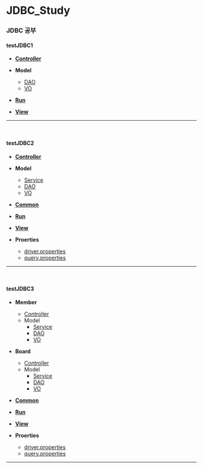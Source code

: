 # JDBC_Study
### JDBC 공부

#### testJDBC1
- [**Controller**](https://github.com/ehdqkd616/JDBC_Study/blob/main/testJDBC1/src/com/kh/controller)

- **Model**
  - [DAO](https://github.com/ehdqkd616/JDBC_Study/blob/main/testJDBC1/src/com/kh/model/dao)
  - [VO](https://github.com/ehdqkd616/JDBC_Study/blob/main/testJDBC1/src/com/kh/model/vo)
  
- [**Run**](https://github.com/ehdqkd616/JDBC_Study/blob/main/testJDBC1/src/com/kh/run)
- [**View**](https://github.com/ehdqkd616/JDBC_Study/blob/main/testJDBC1/src/com/kh/view)

___
<br>

#### testJDBC2

- [**Controller**](https://github.com/ehdqkd616/JDBC_Study/tree/main/testJDBC2/src/com/kh/controller)

- **Model**
  - [Service](https://github.com/ehdqkd616/JDBC_Study/tree/main/testJDBC2/src/com/kh/model/service)
  - [DAO](https://github.com/ehdqkd616/JDBC_Study/tree/main/testJDBC2/src/com/kh/model/dao)
  - [VO](https://github.com/ehdqkd616/JDBC_Study/tree/main/testJDBC2/src/com/kh/model/vo)

- [**Common**](https://github.com/ehdqkd616/JDBC_Study/tree/main/testJDBC2/src/com/kh/common)
  
- [**Run**](https://github.com/ehdqkd616/JDBC_Study/blob/main/testJDBC2/src/com/kh/run)
- [**View**](https://github.com/ehdqkd616/JDBC_Study/blob/main/testJDBC2/src/com/kh/view)


- **Proerties**
  - [driver.properties](https://github.com/ehdqkd616/JDBC_Study/blob/main/testJDBC2/driver.properties)
  - [query.properties](https://github.com/ehdqkd616/JDBC_Study/blob/main/testJDBC2/query.properties)

___
<br>

#### testJDBC3

- **Member**
  - [Controller](https://github.com/ehdqkd616/JDBC_Study/tree/main/testJDBC3/src/com/kh/member/controller)
  - Model
    - [Service](https://github.com/ehdqkd616/JDBC_Study/tree/main/testJDBC3/src/com/kh/member/model/service)
    - [DAO](https://github.com/ehdqkd616/JDBC_Study/tree/main/testJDBC3/src/com/kh/member/model/dao)
    - [VO](https://github.com/ehdqkd616/JDBC_Study/tree/main/testJDBC3/src/com/kh/member/model/vo)
- **Board**
  - [Controller](https://github.com/ehdqkd616/JDBC_Study/tree/main/testJDBC3/src/com/kh/board/controller)
  - Model
    - [Service](https://github.com/ehdqkd616/JDBC_Study/tree/main/testJDBC3/src/com/kh/board/model/service)
    - [DAO](https://github.com/ehdqkd616/JDBC_Study/tree/main/testJDBC3/src/com/kh/board/model/dao)
    - [VO](https://github.com/ehdqkd616/JDBC_Study/tree/main/testJDBC3/src/com/kh/board/model/vo)

- [**Common**](https://github.com/ehdqkd616/JDBC_Study/tree/main/testJDBC3/src/com/kh/common)
  
- [**Run**](https://github.com/ehdqkd616/JDBC_Study/blob/main/testJDBC3/src/com/kh/run)
- [**View**](https://github.com/ehdqkd616/JDBC_Study/blob/main/testJDBC3/src/com/kh/view)

- **Proerties**
  - [driver.properties](https://github.com/ehdqkd616/JDBC_Study/blob/main/testJDBC3/driver.properties)
  - [query.properties](https://github.com/ehdqkd616/JDBC_Study/blob/main/testJDBC3/query.properties)

___
<br>
